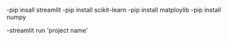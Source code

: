 -pip insall streamlit
-pip install scikit-learn
-pip install matploylib
-pip install numpy

-streamlit run 'project name'
